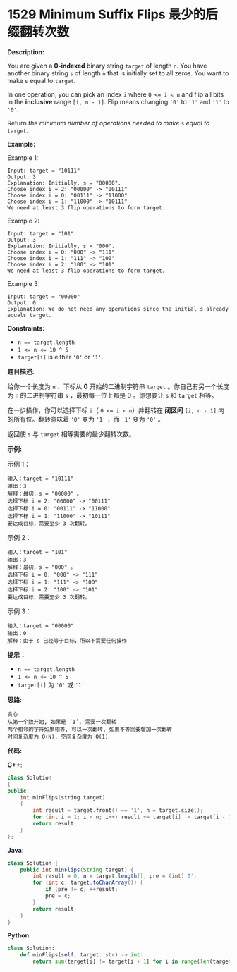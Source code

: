 # 1529 Minimum Suffix Flips 最少的后缀翻转次数

__Description:__

You are given a __0-indexed__ binary string `target` of length `n`. You have another binary string `s` of length `n` that is initially set to all zeros. You want to make `s` equal to `target`.

In one operation, you can pick an index `i` where `0 <= i < n` and flip all bits in the __inclusive__ range `[i, n - 1]`. Flip means changing `'0'` to `'1'` and `'1'` to `'0'`.

Return _the minimum number of operations needed to make_ `s` _equal to_ `target`.

__Example:__

Example 1:

```text
Input: target = "10111"
Output: 3
Explanation: Initially, s = "00000".
Choose index i = 2: "00000" -> "00111"
Choose index i = 0: "00111" -> "11000"
Choose index i = 1: "11000" -> "10111"
We need at least 3 flip operations to form target.
```

Example 2:

```text
Input: target = "101"
Output: 3
Explanation: Initially, s = "000".
Choose index i = 0: "000" -> "111"
Choose index i = 1: "111" -> "100"
Choose index i = 2: "100" -> "101"
We need at least 3 flip operations to form target.
```

Example 3:

```text
Input: target = "00000"
Output: 0
Explanation: We do not need any operations since the initial s already equals target.
```

__Constraints:__

- `n == target.length`
- `1 <= n <= 10 ^ 5`
- `target[i]` is either `'0'` or `'1'`.

__题目描述:__

给你一个长度为 `n` 、下标从 __0__ 开始的二进制字符串 `target` 。你自己有另一个长度为 `n` 的二进制字符串 `s` ，最初每一位上都是 0 。你想要让 `s` 和 `target` 相等。

在一步操作，你可以选择下标 `i`（ `0 <= i < n`）并翻转在 __闭区间__ `[i, n - 1]` 内的所有位。翻转意味着 `'0'` 变为 `'1'` ，而 `'1'` 变为 `'0'` 。

返回使 `s` 与 `target` 相等需要的最少翻转次数。

__示例:__

示例 1：

```text
输入：target = "10111"
输出：3
解释：最初，s = "00000" 。
选择下标 i = 2: "00000" -> "00111"
选择下标 i = 0: "00111" -> "11000"
选择下标 i = 1: "11000" -> "10111"
要达成目标，需要至少 3 次翻转。
```

示例 2：

```text
输入：target = "101"
输出：3
解释：最初，s = "000" 。
选择下标 i = 0: "000" -> "111"
选择下标 i = 1: "111" -> "100"
选择下标 i = 2: "100" -> "101"
要达成目标，需要至少 3 次翻转。
```

示例 3：

```text
输入：target = "00000"
输出：0
解释：由于 s 已经等于目标，所以不需要任何操作
```

__提示：__

- `n == target.length`
- `1 <= n <= 10 ^ 5`
- `target[i]` 为 `'0'` 或 `'1'`

__思路:__

```text
贪心
从第一个数开始, 如果是 ‘1’, 需要一次翻转
两个相邻的字符如果相等, 可以一次翻转, 如果不等需要增加一次翻转
时间复杂度为 O(N), 空间复杂度为 O(1)
```

__代码:__

__C++__:

```C++
class Solution 
{
public:
    int minFlips(string target) 
    {
        int result = target.front() == '1', n = target.size();
        for (int i = 1; i < n; i++) result += target[i] != target[i - 1];
        return result;
    }
};
```

__Java__:

```Java
class Solution {
    public int minFlips(String target) {
        int result = 0, n = target.length(), pre = (int)'0';
        for (int c: target.toCharArray()) {
            if (pre != c) ++result;
            pre = c;
        }
        return result;
    }
}
```

__Python__:

```Python
class Solution:
    def minFlips(self, target: str) -> int:
        return sum(target[i] != target[i + 1] for i in range(len(target) - 1)) + (target[0] == '1')
```

